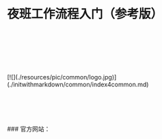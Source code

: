 # 夜班工作流程入门（参考版）
<br/>
<br/>
<br/>
<br/>
<br/>
<br/>
 [![](./resources/pic/common/logo.jpg)](./initwithmarkdown/common/index4common.md)
<br/>
<br/>
<br/>
<br/>
<br/>
<br/>
### 官方网站：
<https://www.ypshengxian.com/#home>





